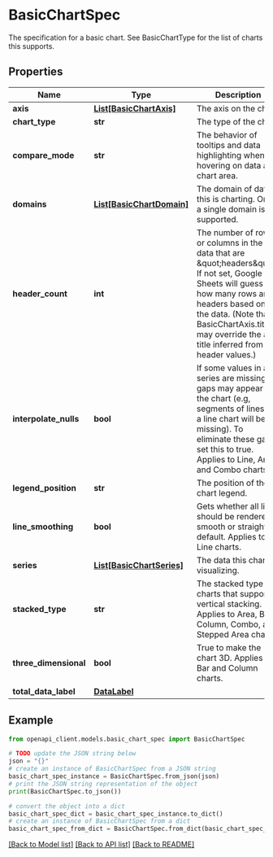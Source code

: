# BasicChartSpec

The specification for a basic chart. See BasicChartType for the list of charts this supports.

## Properties

Name | Type | Description | Notes
------------ | ------------- | ------------- | -------------
**axis** | [**List[BasicChartAxis]**](BasicChartAxis.md) | The axis on the chart. | [optional] 
**chart_type** | **str** | The type of the chart. | [optional] 
**compare_mode** | **str** | The behavior of tooltips and data highlighting when hovering on data and chart area. | [optional] 
**domains** | [**List[BasicChartDomain]**](BasicChartDomain.md) | The domain of data this is charting. Only a single domain is supported. | [optional] 
**header_count** | **int** | The number of rows or columns in the data that are \&quot;headers\&quot;. If not set, Google Sheets will guess how many rows are headers based on the data. (Note that BasicChartAxis.title may override the axis title inferred from the header values.) | [optional] 
**interpolate_nulls** | **bool** | If some values in a series are missing, gaps may appear in the chart (e.g, segments of lines in a line chart will be missing). To eliminate these gaps set this to true. Applies to Line, Area, and Combo charts. | [optional] 
**legend_position** | **str** | The position of the chart legend. | [optional] 
**line_smoothing** | **bool** | Gets whether all lines should be rendered smooth or straight by default. Applies to Line charts. | [optional] 
**series** | [**List[BasicChartSeries]**](BasicChartSeries.md) | The data this chart is visualizing. | [optional] 
**stacked_type** | **str** | The stacked type for charts that support vertical stacking. Applies to Area, Bar, Column, Combo, and Stepped Area charts. | [optional] 
**three_dimensional** | **bool** | True to make the chart 3D. Applies to Bar and Column charts. | [optional] 
**total_data_label** | [**DataLabel**](DataLabel.md) |  | [optional] 

## Example

```python
from openapi_client.models.basic_chart_spec import BasicChartSpec

# TODO update the JSON string below
json = "{}"
# create an instance of BasicChartSpec from a JSON string
basic_chart_spec_instance = BasicChartSpec.from_json(json)
# print the JSON string representation of the object
print(BasicChartSpec.to_json())

# convert the object into a dict
basic_chart_spec_dict = basic_chart_spec_instance.to_dict()
# create an instance of BasicChartSpec from a dict
basic_chart_spec_from_dict = BasicChartSpec.from_dict(basic_chart_spec_dict)
```
[[Back to Model list]](../README.md#documentation-for-models) [[Back to API list]](../README.md#documentation-for-api-endpoints) [[Back to README]](../README.md)


